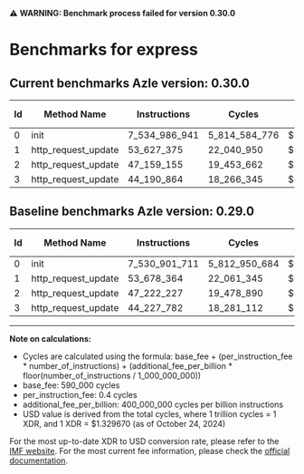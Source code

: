 ⚠️ **WARNING: Benchmark process failed for version 0.30.0**

# Benchmarks for express

## Current benchmarks Azle version: 0.30.0

| Id  | Method Name         | Instructions  | Cycles        | USD           | USD/Million Calls | Change                              |
| --- | ------------------- | ------------- | ------------- | ------------- | ----------------- | ----------------------------------- |
| 0   | init                | 7_534_986_941 | 5_814_584_776 | $0.0077314789 | $7_731.47         | <font color="red">+4_085_230</font> |
| 1   | http_request_update | 53_627_375    | 22_040_950    | $0.0000293072 | $29.30            | <font color="green">-50_989</font>  |
| 2   | http_request_update | 47_159_155    | 19_453_662    | $0.0000258670 | $25.86            | <font color="green">-63_072</font>  |
| 3   | http_request_update | 44_190_864    | 18_266_345    | $0.0000242882 | $24.28            | <font color="green">-36_918</font>  |

## Baseline benchmarks Azle version: 0.29.0

| Id  | Method Name         | Instructions  | Cycles        | USD           | USD/Million Calls |
| --- | ------------------- | ------------- | ------------- | ------------- | ----------------- |
| 0   | init                | 7_530_901_711 | 5_812_950_684 | $0.0077293061 | $7_729.30         |
| 1   | http_request_update | 53_678_364    | 22_061_345    | $0.0000293343 | $29.33            |
| 2   | http_request_update | 47_222_227    | 19_478_890    | $0.0000259005 | $25.90            |
| 3   | http_request_update | 44_227_782    | 18_281_112    | $0.0000243078 | $24.30            |

---

**Note on calculations:**

- Cycles are calculated using the formula: base_fee + (per_instruction_fee \* number_of_instructions) + (additional_fee_per_billion \* floor(number_of_instructions / 1_000_000_000))
- base_fee: 590_000 cycles
- per_instruction_fee: 0.4 cycles
- additional_fee_per_billion: 400_000_000 cycles per billion instructions
- USD value is derived from the total cycles, where 1 trillion cycles = 1 XDR, and 1 XDR = $1.329670 (as of October 24, 2024)

For the most up-to-date XDR to USD conversion rate, please refer to the [IMF website](https://www.imf.org/external/np/fin/data/rms_sdrv.aspx).
For the most current fee information, please check the [official documentation](https://internetcomputer.org/docs/current/developer-docs/gas-cost#execution).
